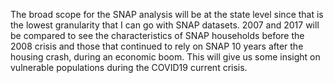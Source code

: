
The broad scope for the SNAP analysis will be at the state level since that is the lowest granularity that I can go with SNAP datasets.
2007 and 2017 will be compared to see the characteristics of SNAP households before the 2008 crisis and those that continued to rely on SNAP 10 years after the housing crash, during an economic boom. This will give us some insight on vulnerable populations during the COVID19 current crisis.
